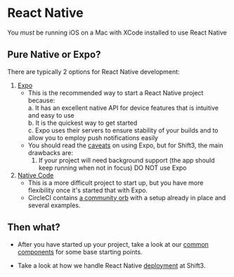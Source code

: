 # React Native

You *must* be running iOS on a Mac with XCode installed to use React Native

## Pure Native or Expo?

There are typically 2 options for React Native development:
1. [Expo](startup/expo.md)  
    * This is the recommended way to start a React Native project because:  
        a. It has an excellent native API for device features that is intuitive and easy to use  
        b. It is the quickest way to get started  
        c. Expo uses their servers to ensure stability of your builds and to allow you to employ push notifications easily  
    * You should read the [caveats](https://facebook.github.io/react-native/docs/getting-started#caveats) on using Expo, but for Shift3, the main drawbacks are:
        1. If your project will need background support (the app should keep running when not in focus) DO NOT use Expo 
2. [Native Code](startup/native-code.md)
    * This is a more difficult project to start up, but you have more flexibility once it's started that with Expo.
    * CircleCI contains [a community orb](https://circleci.com/developer/orbs/orb/react-native-community/react-native) with a setup already in place and several examples. 

## Then what?
- After you have started up your project, take a look at our [common components](common-components/README.md) for some base starting points.  

- Take a look at how we handle React Native [deployment](deployment/README.md) at Shift3.



